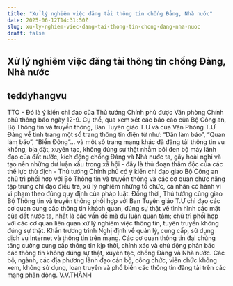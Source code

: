 ```yaml
---
title: "Xử lý nghiêm việc đăng tải thông tin chống Đảng, Nhà nước"
date: 2025-06-12T14:31:50Z
slug: xu-ly-nghiem-viec-dang-tai-thong-tin-chong-dang-nha-nuoc
draft: false
---
```


## Xử lý nghiêm việc đăng tải thông tin chống Đảng, Nhà nước

## teddyhangvu

TTO - Đó là ý kiến chỉ đạo của Thủ tướng Chính phủ được Văn phòng Chính phủ thông báo ngày 12-9.
Cụ thể, qua xem xét các báo cáo của Bộ Công an, Bộ Thông tin và truyền thông, Ban Tuyên giáo T.Ư và của Văn Phòng T.Ư Đảng về tình trạng một số trang thông tin điện tử như: “Dân làm báo”, “Quan làm báo”, “Biển Đông”… và một số trang mạng khác đã đăng tải thông tin vu khống, bịa đặt, xuyên tạc, không đúng sự thật nhằm bôi đen bộ máy lãnh đạo của đất nước, kích động chống Đảng và Nhà nước ta, gây hoài nghi và tạo nên những dư luận xấu trong xã hội - đây là thủ đoạn thâm độc của các thế lực thù địch - Thủ tướng Chính phủ có ý kiến chỉ đạo giao Bộ Công an chủ trì phối hợp với Bộ Thông tin và truyền thông và các cơ quan chức năng tập trung chỉ đạo điều tra, xử lý nghiêm những tổ chức, cá nhân có hành vi vi phạm theo đúng quy định của pháp luật.
Đồng thời, Thủ tướng cũng giao Bộ Thông tin và truyền thông phối hợp với Ban Tuyên giáo T.Ư chỉ đạo các cơ quan cung cấp thông tin khách quan, đúng sự thật về tình hình các mặt của đất nước ta, nhất là các vấn đề mà dư luận quan tâm; chủ trì phối hợp với các cơ quan liên quan xử lý nghiêm việc thông tin, tuyên truyền không đúng sự thật. Khẩn trương trình Nghị định về quản lý, cung cấp, sử dụng dịch vụ Internet và thông tin trên mạng.
Các cơ quan thông tin đại chúng tăng cường cung cấp thông tin kịp thời, chính xác và chủ động phản bác các thông tin không đúng sự thật, xuyên tạc, chống Đảng và Nhà nước. Các bộ, ngành, các địa phương lãnh đạo cán bộ, công chức, viên chức không xem, không sử dụng, loan truyền và phổ biến các thông tin đăng tải trên các mạng phản động.
V.V.THÀNH